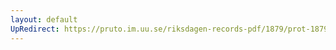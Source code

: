 ```yaml
---
layout: default
UpRedirect: https://pruto.im.uu.se/riksdagen-records-pdf/1879/prot-1879--ak--048.pdf
---
```

